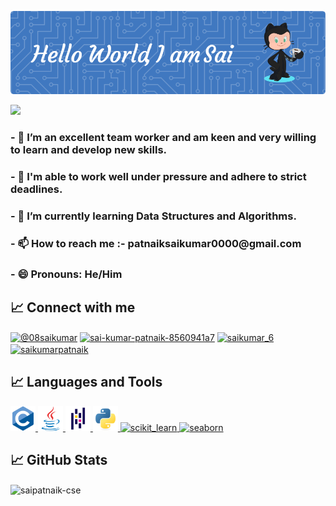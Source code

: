 ![Sai's GitHub Banner](./github-header-image.png)


![](https://komarev.com/ghpvc/?username=saipatnaik-cse&color=blueviolet&style=flat-square&label=PROFILE+VIEWS)

<h3>- 🔭 I’m an excellent team worker and am keen and very willing to learn and develop new skills.</h3>
<h3>- 🌱 I'm able to work well under pressure and adhere to strict deadlines.</h3>
<h3>- 📒 I’m currently learning Data Structures and Algorithms.</h3>
<h3>- 📫 How to reach me :- patnaiksaikumar0000@gmail.com </h3>
<h3>- 😄 Pronouns: He/Him</h3>

## &#x1f4c8; Connect with me
<p align="left">
<a href="https://twitter.com/@08saikumar" target="blank"><img align="center" src="https://raw.githubusercontent.com/rahuldkjain/github-profile-readme-generator/master/src/images/icons/Social/twitter.svg" alt="@08saikumar" height="30" width="40" /></a>
<a href="https://linkedin.com/in/sai-kumar-patnaik-8560941a7" target="blank"><img align="center" src="https://raw.githubusercontent.com/rahuldkjain/github-profile-readme-generator/master/src/images/icons/Social/linked-in-alt.svg" alt="sai-kumar-patnaik-8560941a7" height="30" width="40" /></a>
<a href="https://www.codechef.com/users/saikumar_6" target="blank"><img align="center" src="https://cdn.jsdelivr.net/npm/simple-icons@3.1.0/icons/codechef.svg" alt="saikumar_6" height="30" width="40" /></a>
<a href="https://www.hackerrank.com/saikumarpatnaik" target="blank"><img align="center" src="https://raw.githubusercontent.com/rahuldkjain/github-profile-readme-generator/master/src/images/icons/Social/hackerrank.svg" alt="saikumarpatnaik" height="30" width="40" /></a>
</p>


## &#x1f4c8; Languages and Tools
<p align="left"> <a href="https://www.cprogramming.com/" target="_blank" rel="noreferrer"> <img src="https://raw.githubusercontent.com/devicons/devicon/master/icons/c/c-original.svg" alt="c" width="40" height="40"/> </a> <a href="https://www.java.com" target="_blank" rel="noreferrer"> <img src="https://raw.githubusercontent.com/devicons/devicon/master/icons/java/java-original.svg" alt="java" width="40" height="40"/> </a> <a href="https://pandas.pydata.org/" target="_blank" rel="noreferrer"> <img src="https://raw.githubusercontent.com/devicons/devicon/2ae2a900d2f041da66e950e4d48052658d850630/icons/pandas/pandas-original.svg" alt="pandas" width="40" height="40"/> </a> <a href="https://www.python.org" target="_blank" rel="noreferrer"> <img src="https://raw.githubusercontent.com/devicons/devicon/master/icons/python/python-original.svg" alt="python" width="40" height="40"/> </a> <a href="https://scikit-learn.org/" target="_blank" rel="noreferrer"> <img src="https://upload.wikimedia.org/wikipedia/commons/0/05/Scikit_learn_logo_small.svg" alt="scikit_learn" width="40" height="40"/> </a> <a href="https://seaborn.pydata.org/" target="_blank" rel="noreferrer"> <img src="https://seaborn.pydata.org/_images/logo-mark-lightbg.svg" alt="seaborn" width="40" height="40"/> </a> </p>


## &#x1f4c8; GitHub Stats
<p><img align="center" src="https://github-readme-stats.vercel.app/api/top-langs?username=saipatnaik-cse&show_icons=true&locale=en&layout=compact" alt="saipatnaik-cse"/></p>
